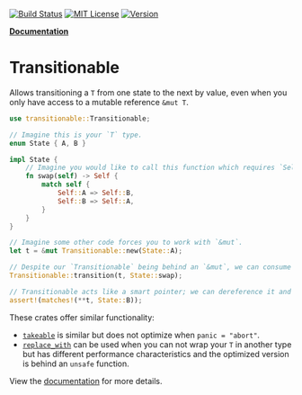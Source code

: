 [actions-badge]: https://github.com/mickvangelderen/transitionable/workflows/main/badge.svg
[actions-url]: https://github.com/mickvangelderen/transitionable/actions/workflows/main.yaml?query=branch%3Amain
[mit-badge]: https://img.shields.io/badge/license-MIT-blue.svg
[mit-url]: https://github.com/mickvangelderen/transitionable/blob/master/LICENSE
[crates-badge]: https://img.shields.io/crates/v/transitionable
[crates-url]: https://crates.io/crates/transitionable
[![Build Status][actions-badge]][actions-url]
[![MIT License][mit-badge]][mit-url]
[![Version][crates-badge]][crates-url]

[docs-url]: https://docs.rs/transitionable/latest/transitionable/struct.Transitionable.html

[**Documentation**][docs-url]

# Transitionable

Allows transitioning a `T` from one state to the next by value, even when you only have access to a mutable reference `&mut T`.

```rust
use transitionable::Transitionable;

// Imagine this is your `T` type.
enum State { A, B }

impl State {
    // Imagine you would like to call this function which requires `Self` by value.
    fn swap(self) -> Self {
        match self {
            Self::A => Self::B,
            Self::B => Self::A,
        }
    }
}

// Imagine some other code forces you to work with `&mut`.
let t = &mut Transitionable::new(State::A);

// Despite our `Transitionable` being behind an `&mut`, we can consume the contained `State` by value and produce a new `State`.
Transitionable::transition(t, State::swap);

// Transitionable acts like a smart pointer; we can dereference it and verify that the value has indeed transitioned to a new state.
assert!(matches!(**t, State::B));
```

These crates offer similar functionality:

- [`takeable`](https://crates.io/crates/takeable) is similar but does not optimize when `panic = "abort"`.
- [`replace_with`](https://crates.io/crates/replace_with) can be used when you can not wrap your `T` in another type but has different performance characteristics and the optimized version is behind an `unsafe` function.

View the [documentation][docs-url] for more details.
